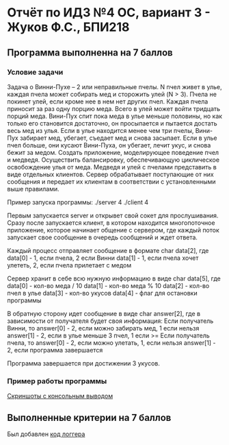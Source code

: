 # Отчёт по ИДЗ №4 ОС, вариант 3 - Жуков Ф.С., БПИ218

## Программа выполненна на 7 баллов

### Условие задачи
Задача о Винни-Пухе – 2 или неправильные пчелы. N пчел
живет в улье, каждая пчела может собирать мед и сторожить улей (N > 3). Пчела не покинет улей, если кроме нее в нем нет других пчел. Каждая пчела приносит за раз одну порцию меда. Всего в улей может войти тридцать порций меда. Вини-Пух спит пока меда в улье меньше половины, но как только его становится достаточно, он просыпается и пытается достать весь мед из улья. Если в улье находится менее чем три пчелы, Вини-Пух забирает мед, убегает, съедает мед и снова засыпает. Если в улье пчел больше, они кусают Вини-Пуха, он убегает, лечит укус, и снова бежит за медом. Создать приложение, моделирующее поведение пчел и медведя. Осуществить балансировку, обеспечивающую циклическое освобождение улья от меда. Медведя и улей с пчелами представить в виде отдельных клиентов. Сервер обрабатывает поступающие от них сообщения и передает их клиентам в соответствии с установленными выше правилами.

Пример запуска программы:
./server 4
./client 4

Первым запускается server и открывет свой сокет для прослушивания. Сразу после запускается клиент, в котором находится многопоточное приложение, которое начинает общение с сервером, где каждый поток запускает свое сообщение в очередь сообщений и ждет ответа. 

Каждый процесс отправляет сообщение в формате char data[2], где 
data[0] - 1, если пчела, 2 если Винни
data[1] - 1, если пчела хочет улететь, 2, если пчела прилетает с медом

Сервер хранит в себе всю нужную информацию в виде char data[5], где
data[0] - кол-во меда / 10
data[1] - кол-во меда % 10
data[2] - кол-во пчел в улье
data[3] - кол-во укусов
data[4] - флаг для остановки программы

В обратную сторону идет сообщение в виде char answer[2], где в зависимости от получателя будет своя информация:
Если получатель Винни, то 
answer[0] - 2, если можно забирать мед, 1 если нельзя
answer[1] - 2, если в улье меньше 3 пчел, 1 если >=
Если получатель пчела, то
answer[0] - 2, если можно улетать, 1, если нельзя
answer[1] - 2, если программа завершается

Программа завершается при достижении 3 укусов.

### Пример работы программы
[Скриншоты с консольным выводом](https://github.com/lkhorasandzhian/os-ihw4/blob/main/grade_4-5/console-pictures)

## Выполненные критерии на 7 баллов
Был добавлен [код логгера](https://github.com/lkhorasandzhian/os-ihw4/blob/main/grade_6-7/logger.c)
